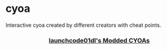 # cyoa
Interactive cyoa created by different creators with cheat points.


<center><h3><a href="https://launchcode01dl.github.io/cyoa/">launchcode01dl's Modded CYOAs</a></h3></center>
